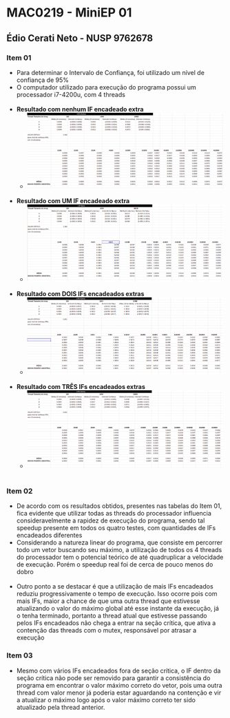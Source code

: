 # MAC0219 - MiniEP 01
## Édio Cerati Neto - NUSP 9762678

### Item 01
* Para determinar o Intervalo de Confiança, foi utilizado um nível de confiança de 95%
* O computador utilizado para execução do programa possui um processador i7-4200u, com 4 threads
<br><br>
* **Resultado com nenhum IF encadeado extra**
    * ![Sem IFs encadeados](if-zero.png)
<br><br>
* **Resultado com UM IF encadeado extra**
    * ![Um IF encadeado](if-um.png)
<br><br>
* **Resultado com DOIS IFs encadeados extras**
    * ![Dois IFs encadeados](if-dois.png)
<br><br>
* **Resultado com TRÊS IFs encadeados extras**
    * ![Três IFs encadeados](if-tres.png)
<br><br>

### Item 02
* De acordo com os resultados obtidos, presentes nas tabelas do Item 01, fica evidente que utilizar todas as threads do processador influencia consideravelmente a rapidez de execução do programa, sendo tal speedup presente em todos os quatro testes, com quantidades de IFs encadeados diferentes
* Considerando a natureza linear do programa, que consiste em percorrer todo um vetor buscando seu máximo, a utilização de todos os 4 threads do processador tem o potencial teórico de até quadruplicar a velocidade de execução. Porém o speedup real foi de cerca de pouco menos do dobro
<br><br>
* Outro ponto a se destacar é que a utilização de mais IFs encadeados reduziu progressivamente o tempo de execução. Isso ocorre pois com mais IFs, maior a chance de que uma outra thread que estivesse atualizando o valor do máximo global até esse instante da execução, já o tenha terminado, portanto a thread atual que estivesse passando pelos IFs encadeados não chega a entrar na seção crítica, que ativa a contenção das threads com o mutex, responsável por atrasar a execução

### Item 03
* Mesmo com vários IFs encadeados fora de seção crítica, o IF dentro da seção crítica não pode ser removido para garantir a consistência do programa em encontrar o valor máximo correto do vetor, pois uma outra thread com valor menor já poderia estar aguardando na contenção e vir a atualizar o máximo logo após o valor máximo correto ter sido atualizado pela thread anterior.